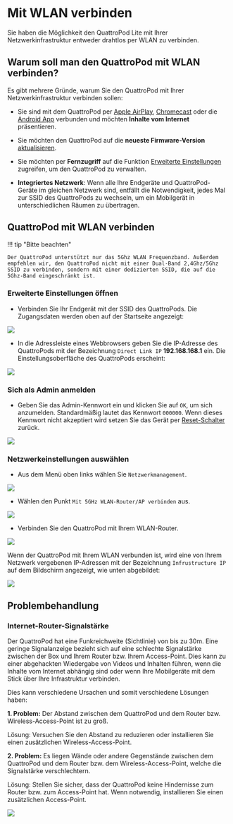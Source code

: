# Mit WLAN verbinden

Sie haben die Möglichkeit den QuattroPod Lite mit Ihrer Netzwerkinfrastruktur entweder drahtlos per WLAN zu verbinden.

## Warum soll man den QuattroPod mit WLAN verbinden?

Es gibt mehrere Gründe, warum Sie den QuattroPod mit Ihrer Netzwerkinfrastruktur verbinden sollen:

* Sie sind mit dem QuattroPod per [Apple AirPlay](airplay.md), [Chromecast](googlecast.md) oder die [Android App](quickstart.md#b-die-quattropod-app-unter-android) verbunden und möchten **Inhalte vom Internet** präsentieren.

* Sie möchten den QuattroPod auf die **neueste Firmware-Version** [aktualisieren](firmware-upgrade.md).

* Sie möchten per **Fernzugriff** auf die Funktion [Erweiterte Einstellungen](adv.settings.md) zugreifen, um den QuattroPod zu verwalten.
  
* **Integriertes Netzwerk**: Wenn alle Ihre Endgeräte und QuattroPod-Geräte im gleichen Netzwerk sind, entfällt die Notwendigkeit, jedes Mal zur SSID des QuattroPods zu wechseln, um ein Mobilgerät in unterschiedlichen Räumen zu übertragen.

## QuattroPod mit WLAN verbinden

!!! tip "Bitte beachten"
    
	Der QuattroPod unterstützt nur das 5Ghz WLAN Frequenzband. Außerdem empfehlen wir, den QuattroPod nicht mit einer Dual-Band 2,4Ghz/5Ghz SSID zu verbinden, sondern mit einer dedizierten SSID, die auf die 5Ghz-Band eingeschränkt ist.
	
### Erweiterte Einstellungen öffnen

* Verbinden Sie Ihr Endgerät mit der SSID des QuattroPods. Die Zugangsdaten werden oben auf der Startseite angezeigt:

![](/assets/img/quattropod.ssid.direct.connect.png)

* In die Adressleiste eines Webbrowsers geben Sie die IP-Adresse des QuattroPods mit der Bezeichnung `Direct Link IP` **192.168.168.1** ein. Die Einstellungsoberfläche des QuattroPods erscheint:

![](/assets/img/quattropod_directIP.connect.png)

### Sich als Admin anmelden

* Geben Sie das Admin-Kennwort ein und klicken Sie auf `OK`, um sich anzumelden. Standardmäßig lautet das Kennwort `000000`. Wenn dieses Kennwort nicht akzeptiert wird setzen Sie das Gerät per [Reset-Schalter](reset.md#hardreset) zurück.

![](/assets/img/QuattroPod-Login.png)

### Netzwerkeinstellungen auswählen

* Aus dem Menü oben links wählen Sie `Netzwerkmanagement`.

![](/assets/img/quattropod.select.network.png)

* Wählen den Punkt `Mit 5GHz WLAN-Router/AP verbinden` aus.

![](/assets/img/quattropod.select.connect5ghz.png)

* Verbinden Sie den QuattroPod mit Ihrem WLAN-Router.

![](/assets/img/Wifi_Internet.png)

Wenn der QuattroPod mit Ihrem WLAN verbunden ist, wird eine von Ihrem Netzwerk vergebenen IP-Adressen mit der Bezeichnung `Infrustructure IP` auf dem Bildschirm angezeigt, wie unten abgebildet:

![](/assets/img/QuattroPod_IP.png)

## Problembehandlung

### Internet-Router-Signalstärke

Der QuattroPod hat eine Funkreichweite (Sichtlinie) von bis zu 30m. Eine geringe Signalanzeige bezieht sich auf eine schlechte Signalstärke zwischen der Box und Ihrem Router bzw. Ihrem Access-Point. Dies kann zu einer abgehackten Wiedergabe von Videos und Inhalten führen, wenn die Inhalte vom Internet abhängig sind oder wenn Ihre Mobilgeräte mit dem Stick über Ihre Infrastruktur verbinden.

Dies kann verschiedene Ursachen und somit verschiedene Lösungen haben:

**1. Problem:** Der Abstand zwischen dem QuattroPod und dem Router bzw. Wireless-Access-Point ist zu groß.

Lösung: Versuchen Sie den Abstand zu reduzieren oder installieren Sie einen zusätzlichen Wireless-Access-Point.

**2. Problem:** Es liegen Wände oder andere Gegenstände zwischen dem QuattroPod und dem Router bzw. dem Wireless-Access-Point, welche die Signalstärke verschlechtern.

Lösung: Stellen Sie sicher, dass der QuattroPod keine Hindernisse zum Router bzw. zum Access-Point hat. Wenn notwendig, installieren Sie einen zusätzlichen Access-Point.

![](/assets/img/QP.Internet.Signal.png)